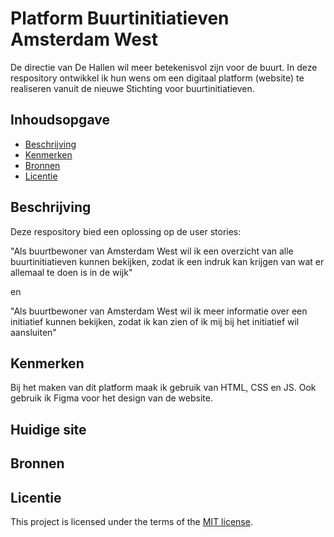 # Platform Buurtinitiatieven Amsterdam West
De directie van De Hallen wil meer betekenisvol zijn voor de buurt. In deze respository ontwikkel ik hun wens om een digitaal platform (website) te realiseren vanuit de nieuwe Stichting voor buurtinitiatieven.


## Inhoudsopgave

  * [Beschrijving](#beschrijving)
  * [Kenmerken](#kenmerken)
  * [Bronnen](#bronnen)
  * [Licentie](#licentie)


## Beschrijving
Deze respository bied een oplossing op de user stories:

"Als buurtbewoner van Amsterdam West wil ik een overzicht van alle buurtinitiatieven kunnen bekijken, zodat ik een indruk kan krijgen van wat er allemaal te doen is in de wijk" 

en 

"Als buurtbewoner van Amsterdam West wil ik meer informatie over een initiatief kunnen bekijken, zodat ik kan zien of ik mij bij het initiatief wil aansluiten"

## Kenmerken

Bij het maken van dit platform maak ik gebruik van HTML, CSS en JS. Ook gebruik ik Figma voor het design van de website.

## Huidige site


## Bronnen


## Licentie

This project is licensed under the terms of the [MIT license](./LICENSE).
